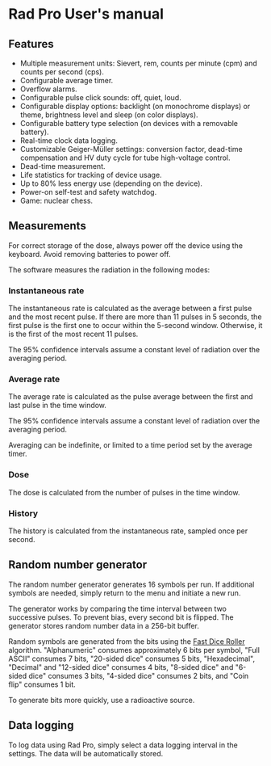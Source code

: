 # Rad Pro User's manual

## Features

* Multiple measurement units: Sievert, rem, counts per minute (cpm) and counts per second (cps).
* Configurable average timer.
* Overflow alarms.
* Configurable pulse click sounds: off, quiet, loud.
* Configurable display options: backlight (on monochrome displays) or theme, brightness level and sleep (on color displays).
* Configurable battery type selection (on devices with a removable battery).
* Real-time clock data logging.
* Customizable Geiger-Müller settings: conversion factor, dead-time compensation and HV duty cycle for tube high-voltage control.
* Dead-time measurement.
* Life statistics for tracking of device usage.
* Up to 80% less energy use (depending on the device).
* Power-on self-test and safety watchdog.
* Game: nuclear chess.

## Measurements

For correct storage of the dose, always power off the device using the keyboard. Avoid removing batteries to power off.

The software measures the radiation in the following modes:

### Instantaneous rate

The instantaneous rate is calculated as the average between a first pulse and the most recent pulse. If there are more than 11 pulses in 5 seconds, the first pulse is the first one to occur within the 5-second window. Otherwise, it is the first of the most recent 11 pulses.

The 95% confidence intervals assume a constant level of radiation over the averaging period.

### Average rate

The average rate is calculated as the pulse average between the first and last pulse in the time window.

The 95% confidence intervals assume a constant level of radiation over the averaging period.

Averaging can be indefinite, or limited to a time period set by the average timer.

### Dose

The dose is calculated from the number of pulses in the time window.

### History

The history is calculated from the instantaneous rate, sampled once per second.

## Random number generator

The random number generator generates 16 symbols per run. If additional symbols are needed, simply return to the menu and initiate a new run.

The generator works by comparing the time interval between two successive pulses. To prevent bias, every second bit is flipped. The generator stores random number data in a 256-bit buffer.

Random symbols are generated from the bits using the [Fast Dice Roller](https://arxiv.org/abs/1304.1916) algorithm. "Alphanumeric" consumes approximately 6 bits per symbol, "Full ASCII" consumes 7 bits, "20-sided dice" consumes 5 bits, "Hexadecimal", "Decimal" and "12-sided dice" consumes 4 bits, "8-sided dice" and "6-sided dice" consumes 3 bits, "4-sided dice" consumes 2 bits, and "Coin flip" consumes 1 bit.

To generate bits more quickly, use a radioactive source.

## Data logging

To log data using Rad Pro, simply select a data logging interval in the settings. The data will be automatically stored.
